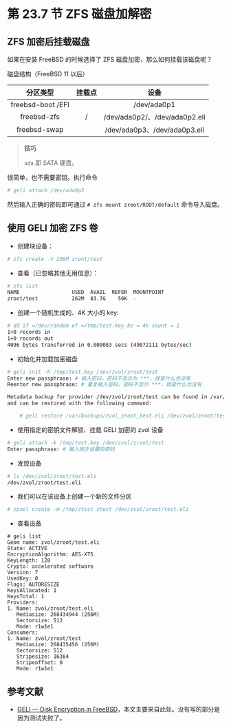 # 第 23.7 节 ZFS 磁盘加解密

## ZFS 加密后挂载磁盘

如果在安装 FreeBSD 的时候选择了 ZFS 磁盘加密，那么如何挂载该磁盘呢？

磁盘结构（FreeBSD 11 以后）

|     分区类型      | 挂载点 |             设备              |
| :---------------: | :----: | :---------------------------: |
| freebsd-boot /EFI |        |          /dev/ada0p1          |
|    freebsd-zfs    |   /    | /dev/ada0p2/、/dev/ada0p2.eli |
|   freebsd-swap    |        | /dev/ada0p3、/dev/ada0p3.eli  |

>**技巧**
>
>`ada` 即 SATA 硬盘。

很简单，也不需要密钥。执行命令

```sh
# geli attach /dev/ada0p3
```

然后输入正确的密码即可通过 `# zfs mount zroot/ROOT/default` 命令导入磁盘。

## 使用 GELI 加密 ZFS 卷

- 创建块设备：

```sh
# zfs create -V 256M zroot/test
```

- 查看（已忽略其他无用信息）：

```sh
# zfs list
NAME                 USED  AVAIL  REFER  MOUNTPOINT
zroot/test           262M  83.7G    56K  -
```

- 创建一个随机生成的、4K 大小的 key:

```sh
# dd if =/dev/random of =/tmp/test.key bs = 4k count = 1
1+0 records in
1+0 records out
4096 bytes transferred in 0.000083 secs (49072111 bytes/sec)
```

- 初始化并加载加密磁盘

```sh
# geli init -K /tmp/test.key /dev/zvol/zroot/test
Enter new passphrase: # 输入密码，密码不显示为 ***，就是什么也没有
Reenter new passphrase: # 重复输入密码，密码不显示 ***，就是什么也没有

Metadata backup for provider /dev/zvol/zroot/test can be found in /var/backups/zvol_zroot_test.eli
and can be restored with the following command:

	# geli restore /var/backups/zvol_zroot_test.eli /dev/zvol/zroot/test
```

- 使用指定的密钥文件解锁、挂载 GELI 加密的 zvol 设备

```sh
# geli attach -k /tmp/test.key /dev/zvol/zroot/test
Enter passphrase: # 输入刚才设置的密码
```

- 发现设备

```sh
# ls /dev/zvol/zroot/test.eli
/dev/zvol/zroot/test.eli
```

- 我们可以在该设备上创建一个新的文件分区

```sh
# zpool create -m /tmp/ztest ztest /dev/zvol/zroot/test.eli
```

- 查看设备

```
# geli list
Geom name: zvol/zroot/test.eli
State: ACTIVE
EncryptionAlgorithm: AES-XTS
KeyLength: 128
Crypto: accelerated software
Version: 7
UsedKey: 0
Flags: AUTORESIZE
KeysAllocated: 1
KeysTotal: 1
Providers:
1. Name: zvol/zroot/test.eli
   Mediasize: 268434944 (256M)
   Sectorsize: 512
   Mode: r1w1e1
Consumers:
1. Name: zvol/zroot/test
   Mediasize: 268435456 (256M)
   Sectorsize: 512
   Stripesize: 16384
   Stripeoffset: 0
   Mode: r1w1e1
```


## 参考文献

- [GELI — Disk Encryption in FreeBSD](https://bsd-pl.org/assets/talks/2018-11-15_0_Micha%C5%82-Borysiak_GELI-Disk-encryption-in-FreeBSD.pdf)，本文主要来自此处。没有写的部分是因为测试失败了。
